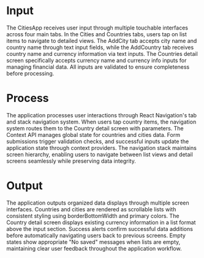 # Input
The CitiesApp receives user input through multiple touchable interfaces across four main tabs. In the Cities and Countries tabs, users tap on list items to navigate to detailed views. The AddCity tab accepts city name and country name through text input fields, while the AddCountry tab receives country name and currency information via text inputs. The Countries detail screen specifically accepts currency name and currency info inputs for managing financial data. All inputs are validated to ensure completeness before processing.

# Process
The application processes user interactions through React Navigation's tab and stack navigation system. When users tap country items, the navigation system routes them to the Country detail screen with parameters. The Context API manages global state for countries and cities data. Form submissions trigger validation checks, and successful inputs update the application state through context providers. The navigation stack maintains screen hierarchy, enabling users to navigate between list views and detail screens seamlessly while preserving data integrity.

# Output
The application outputs organized data displays through multiple screen interfaces. Countries and cities are rendered as scrollable lists with consistent styling using borderBottomWidth and primary colors. The Country detail screen displays existing currency information in a list format above the input section. Success alerts confirm successful data additions before automatically navigating users back to previous screens. Empty states show appropriate "No saved" messages when lists are empty, maintaining clear user feedback throughout the application workflow.
